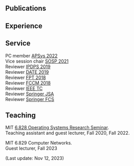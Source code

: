 ## Publications


## Experience


## Service  

PC member [APSys 2022](https://apsys2022.comp.nus.edu.sg/organization.html)<br>
Vice session chair [SOSP 2021](https://sosp2021.mpi-sws.org/program.html)<br>
Reviewer [IPDPS 2019](http://www.ipdps.org/ipdps2019/2019-.html)<br>
Reviewer [DATE 2019](https://past.date-conference.com/proceedings-archive/2019/)<br>
Reviewer [FPT 2018](http://www.fpt18.sakura.ne.jp/)<br>
Reviewer [FCCM 2018](http://www.fccm.org/past/2018/)<br>
Reviewer [IEEE TC](https://www.computer.org/csdl/journal/tc)<br>
Reviewer [Springer JSA](https://www.sciencedirect.com/journal/journal-of-systems-architecture)<br>
Reviewer [Springer FCS](https://www.springer.com/journal/11704)<br>

## Teaching

MIT [6.828 Operating Systems Research Seminar](https://abelay.github.io/6828seminar/index.html).<br>
Teaching assistant and guest lecturer, Fall 2020, Fall 2022.

MIT 6.829 Computer Networks.<br>
Guest lecturer, Fall 2023

(Last update: Nov 12, 2023)
